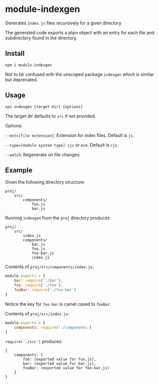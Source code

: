 # module-indexgen

Generates `index.js` files recursively for a given directory.

The generated code exports a plain object with an entry for each file and subdirectory found in the directory.

## Install

`npm i module-indexgen`

Not to be confused with the unscoped package `indexgen` which is similar but deprecated.

## Usage

`npx indexgen [target dir] [options]`

The target dir defaults to `src` if not provided.

Options:

`--ext=[file extension]`: Extension for index files. Default is `js`.

`--type=[module system type]`: `cjs` or `esm`. Default is `cjs`.

`--watch`: Regenerate on file changes.

## Example

Given the following directory structure:

```
proj/
    src/
        components/
            foo.js
            bar.js
```

Running `indexgen` from the `proj` directory produces:

```
proj/
    src/
        index.js
        components/
            bar.js
            foo.js
            foo-bar.js
            index.js
```

Contents of `proj/src/components/index.js`:

```js
module.exports = {
    bar: require('./bar'),
    foo: require('./foo'),    
    fooBar: require('./foo-bar')
}
```

Notice the key for `foo-bar` is camel cased to `fooBar`.

Contents of `proj/src/index.js`:

```js
module.exports = {
    components: require('./components')
}
```

`require('./src')` produces:

```
{
    components: {
        foo: (exported value for foo.js),
        bar: (exported value for bar.js),
        fooBar: (exported value for foo-bar.js)
    }
}
```
